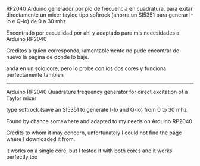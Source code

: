 RP2040 Arduino generador por pio de frecuencia en cuadratura, para exitar directamente un mixer tayloe
tipo softrock (ahorra un SI5351 para generar I-lo e Q-lo) de 0 a 30 mhz

Encontrado por casualidad por ahi y adaptado para mis necesidades a Arduino RP2040

Creditos a quien corresponda, lamentablemente no pude encontrar de nuevo la pagina  de donde lo baje.

anda en un solo core, pero lo probe con los dos cores y funciona perfectamente tambien

*********************

Arduino RP2040 Quadrature frequency generator for direct excitation of a Taylor mixer

type softrock (save an SI5351 to generate I-lo and Q-lo) from 0 to 30 mhz

Found by chance somewhere and adapted to my needs on Arduino RP2040

Credits to whom it may concern, unfortunately I could not find the page where I downloaded it from.

it works on a single core, but I tested it with both cores and it works perfectly too
